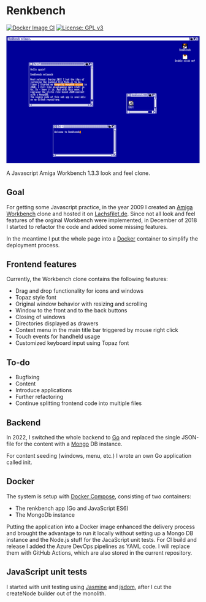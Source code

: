 # Renkbench
[![Docker Image CI](https://github.com/renkman/Renkbench/actions/workflows/build-pipeline.yml/badge.svg)](https://github.com/renkman/Renkbench/actions/workflows/build-pipeline.yml)
[![License: GPL v3](https://img.shields.io/badge/License-GPL%20v3-blue.svg)](https://github.com/lachsfilet/Renkbench/blob/master/LICENSE)

![Screenshot](renkbench.png)

A Javascript Amiga Workbench 1.3.3 look and feel clone.

## Goal
For getting some Javascript practice, in the year 2009 I created an [Amiga Workbench](https://en.wikipedia.org/wiki/Workbench_(AmigaOS)#Workbench_1.x) clone and hosted it on [Lachsfilet.de](http://www.lachsfilet.de/).
Since not all look and feel features of the orginal Workbench were implemented, in December of 2018 I started to refactor the code and added some missing features.

In the meantime I put the whole page into a [Docker](https://www.docker.com/) container to simplify the deployment process.

## Frontend features
Currently, the Workbench clone contains the following features:

* Drag and drop functionality for icons and windows
* Topaz style font
* Original window behavior with resizing and scrolling
* Window to the front and to the back buttons
* Closing of windows
* Directories displayed as drawers
* Context menu in the main title bar triggered by mouse right click
* Touch events for handheld usage
* Customized keyboard input using Topaz font

## To-do
* Bugfixing
* Content
* Introduce applications
* Further refactoring
* Continue splitting frontend code into multiple files

## Backend
In 2022, I switched the whole backend to [Go](https://go.dev/) and replaced the single JSON-file for the content with a [Mongo](https://www.mongodb.com/) DB instance.

For content seeding (windows, menu, etc.) I wrote an own Go application called init.

## Docker
The system is setup with [Docker Compose](https://docs.docker.com/compose/), consisting of two containers:

* The renkbench app (Go and JavaScript ES6)
* The MongoDb instance

Putting the application into a Docker image enhanced the delivery process and brought the advantage to run it locally without setting up a Mongo DB instance and the Node.js stuff for the JacaScript unit tests. For CI build and release I added the Azure DevOps pipelines as YAML code. I will replace them with GitHub Actions, which are also stored in the current repository.

## JavaScript unit tests
I started with unit testing using [Jasmine](https://github.com/jasmine/jasmine) and [jsdom](https://github.com/jsdom/jsdom), after I cut the createNode builder out of the monolith.
